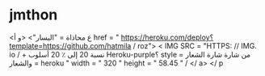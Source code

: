 # jmthon

<ع محاذاة = "اليسار"> <و أ href = " https://heroku.com/deploy؟template=https://github.com/hatmila / roz"> < IMG  SRC = "HTTPS: // IMG. io / + نسبة 20 إلى ٪ 20 أسلوب Heroku-purple؟ style = من شارة شارة الشعار والشعار = heroku " width = " 320 " height = " 58.45 " /  </ a> </ p
